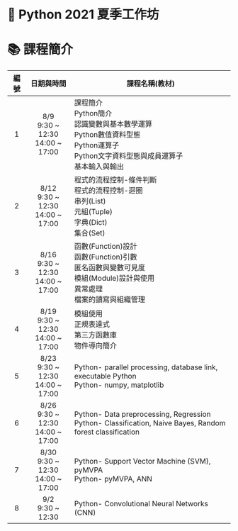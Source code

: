 # :snake: Python 2021 夏季工作坊

# :books: 課程簡介
|編號|日期與時間|課程名稱(教材)|
|:--:|:----:|----|
|1|8/9<br>9:30 ~ 12:30<br>14:00 ~ 17:00|課程簡介<br>Python簡介<br>認識變數與基本數學運算<br>Python數值資料型態<br>Python運算子<br>Python文字資料型態與成員運算子<br>基本輸入與輸出|
|2|8/12<br>9:30 ~ 12:30<br>14:00 ~ 17:00|程式的流程控制-條件判斷<br>程式的流程控制-迴圈<br>串列(List)<br>元組(Tuple)<br>字典(Dict)<br>集合(Set)|
|3|8/16<br>9:30 ~ 12:30<br>14:00 ~ 17:00|函數(Function)設計<br>函數(Function)引數<br>匿名函數與變數可見度<br>模組(Module)設計與使用<br>異常處理<br>檔案的讀寫與組織管理|
|4|8/19<br>9:30 ~ 12:30<br>14:00 ~ 17:00|模組使用<br>正規表達式<br>第三方函數庫<br>物件導向簡介|
|5|8/23<br>9:30 ~ 12:30<br>14:00 ~ 17:00|Python- parallel processing, database link, executable Python<br>Python- numpy, matplotlib|
|6|8/26<br>9:30 ~ 12:30<br>14:00 ~ 17:00|Python- Data preprocessing, Regression<br>Python- Classification, Naive Bayes, Random forest classification|
|7|8/30<br>9:30 ~ 12:30<br>14:00 ~ 17:00|Python- Support Vector Machine (SVM), pyMVPA<br>Python- pyMVPA, ANN|
|8|9/2<br>9:30 ~ 12:30|Python- Convolutional Neural Networks (CNN)|
